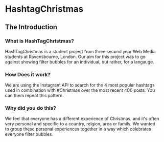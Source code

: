 # HashtagChristmas

## The Introduction

### What is HashTagChristmas?
HashTagChristmas is a student project from three second year Web Media students at Ravensbourne, London. Our aim for this project was to go against showing filter bubbles for an individual, but rather, for a langauge. 


### How Does it work?
We are using the Instagram API to search for the 4 most popular hashtags used in combination with #Christmas over the most recent 400 posts. You can them repeat this pattern.

### Why did you do this?
We feel that everyone has a different experience of Christmas, and it's often very personal and specific to a country, relgion, area or family. We wanted to group these personal experiences together in a way which celebrates everyone filter bubbles.

## 
